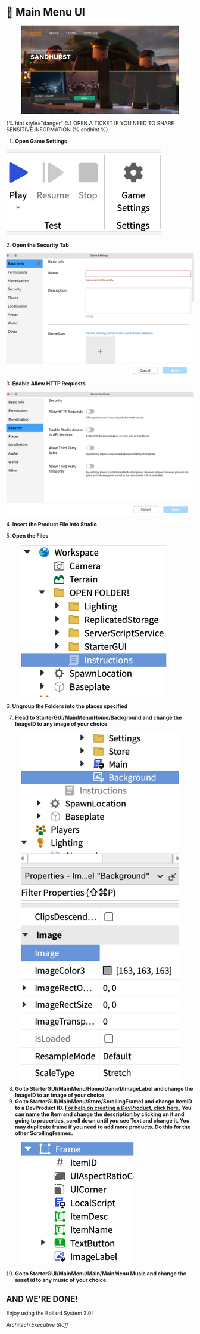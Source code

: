 # 📄 Main Menu UI

<figure><img src="../.gitbook/assets/RobloxScreenShot20230113_093104742 (1).png" alt=""><figcaption></figcaption></figure>

{% hint style="danger" %}
OPEN A TICKET IF YOU NEED TO SHARE SENSITIVE INFORMATION
{% endhint %}

1. **Open Game Settings**

![](<../.gitbook/assets/Screenshot 2022-12-16 at 5.40.26 PM.png>)

2\. **Open the Security Tab**

![](<../.gitbook/assets/Screenshot 2022-12-16 at 5.41.25 PM.png>)

3\. **Enable Allow HTTP Requests**

![](<../.gitbook/assets/Screenshot 2022-12-16 at 5.42.53 PM.png>)

4\. **Insert the Product File into Studio**

5\. **Open the Files**

<div align="left">

<figure><img src="../.gitbook/assets/Screenshot 2023-03-19 at 9.08.11 PM.png" alt=""><figcaption></figcaption></figure>

</div>

6\. **Ungroup the Folders into the places specified**&#x20;



7. **Head to StarterGUI/MainMenu/Home/Background and change the ImageID to any image of your choice**&#x20;

<div align="left">

<figure><img src="../.gitbook/assets/Screenshot 2023-03-19 at 9.10.34 PM.png" alt=""><figcaption></figcaption></figure>

</div>

8. &#x20;**Go to StarterGUI/MainMenu/Home/Game1/ImageLabel and change the ImageID to an image of your choice**&#x20;
9. **Go to StarterGUI/MainMenu/Store/ScrollingFrame1 and change ItemID to a DevProduct ID.** [**For help on creating a DevProduct, click here.**](https://create.roblox.com/docs/production/monetization/developer-products) **You can name the Item and change the description by clicking on it and going to properties, scroll down until you see Text and change it. You may duplicate frame if you need to add more products. Do this for the other ScrollingFrames.**&#x20;

<div align="left">

<figure><img src="../.gitbook/assets/Screenshot 2023-03-19 at 9.14.56 PM.png" alt=""><figcaption></figcaption></figure>

</div>

10. **Go to StarterGUI/MainMenu/Main/MainMenu Music and change the asset id to any music of your choice.**

## AND WE'RE DONE!



Enjoy using the Bollard System 2.0!

_Architech Executive Staff_

